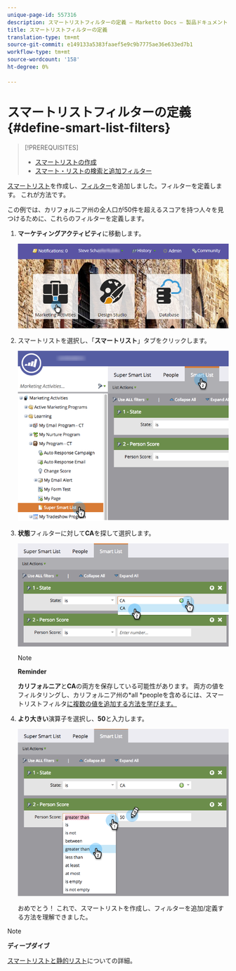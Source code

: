```yaml
---
unique-page-id: 557316
description: スマートリストフィルターの定義 — Marketto Docs — 製品ドキュメント
title: スマートリストフィルターの定義
translation-type: tm+mt
source-git-commit: e149133a5383faaef5e9c9b7775ae36e633ed7b1
workflow-type: tm+mt
source-wordcount: '158'
ht-degree: 0%

---
```



# スマートリストフィルターの定義{#define-smart-list-filters}

>[!PREREQUISITES]
>
>* [スマートリストの作成](create-a-smart-list.md)
>* [スマート・リストの検索と追加フィルター](find-and-add-filters-to-a-smart-list.md)

>



[スマートリスト](create-a-smart-list.md)を作成し、[フィルター](find-and-add-filters-to-a-smart-list.md)を追加しました。フィルターを定義します。 これが方法です。

この例では、カリフォルニア州の全人口が50件を超えるスコアを持つ人々を見つけるために、これらのフィルターを定義します。

1. **マーケティングアクティビティ**&#x200B;に移動します。

   ![](assets/login-marketing-activities-1.png)

1. スマートリストを選択し、「**スマートリスト**」タブをクリックします。

   ![](assets/smarlist-choosefilters.png)

1. **状態**&#x200B;フィルターに対して&#x200B;**CA**&#x200B;を探して選択します。

   ![](assets/smartlistdefinefilters.png)

   >[!NOTE]
   >
   >**Reminder**
   >
   >
   >**カリフォルニア**&#x200B;と&#x200B;**CA**&#x200B;の両方を保存している可能性があります。 両方の値をフィルタリングし、カリフォルニア州の*all *peopleを含めるには、スマートリストフィルタ[に複数の値を追加する方法を学びます。](../../../../product-docs/core-marketo-concepts/smart-lists-and-static-lists/using-smart-lists/add-multiple-values-to-a-smart-list-filter.md)

1. **より大きい**&#x200B;演算子を選択し、**50**&#x200B;と入力します。

   ![](assets/smartlistfilter-personscore.png)

   おめでとう！ これで、スマートリストを作成し、フィルターを追加/定義する方法を理解できました。

>[!NOTE]
>
>**ディープダイブ**
>
>[スマートリストと静的リスト](http://docs.marketo.com/display/docs/smart+lists+and+static+lists)についての詳細。

